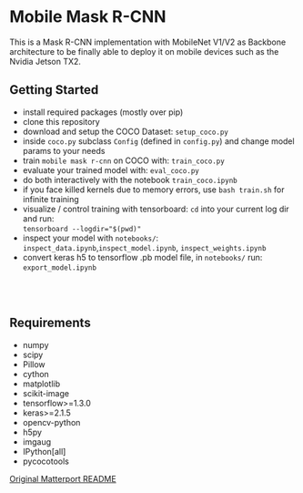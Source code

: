 # Mobile Mask R-CNN
This is a Mask R-CNN implementation with MobileNet V1/V2 as Backbone architecture to be finally able to deploy it on mobile devices such as the Nvidia Jetson TX2.

## Getting Started
- install required packages (mostly over pip)
- clone this repository
- download and setup the COCO Dataset: `setup_coco.py`
- inside `coco.py` subclass `Config` (defined in `config.py`) and change model params to your needs
- train `mobile mask r-cnn` on COCO with: `train_coco.py`
- evaluate your trained model with: `eval_coco.py`
- do both interactively with the notebook `train_coco.ipynb`
- if you face killed kernels due to memory errors, use `bash train.sh` for infinite training
- visualize / control training with tensorboard: `cd` into your current log dir and run: <br />
`tensorboard --logdir="$(pwd)"`
- inspect your model with `notebooks/`: <br />
`inspect_data.ipynb`,`inspect_model.ipynb`, `inspect_weights.ipynb`
- convert keras h5 to tensorflow .pb model file, in `notebooks/` run: <br />
`export_model.ipynb`
<br />
<br />

## Requirements
- numpy
- scipy
- Pillow
- cython
- matplotlib
- scikit-image
- tensorflow>=1.3.0
- keras>=2.1.5
- opencv-python
- h5py
- imgaug
- IPython[all]
- pycocotools

[Original Matterport README](https://github.com/matterport/Mask_RCNN/blob/master/README.md)
